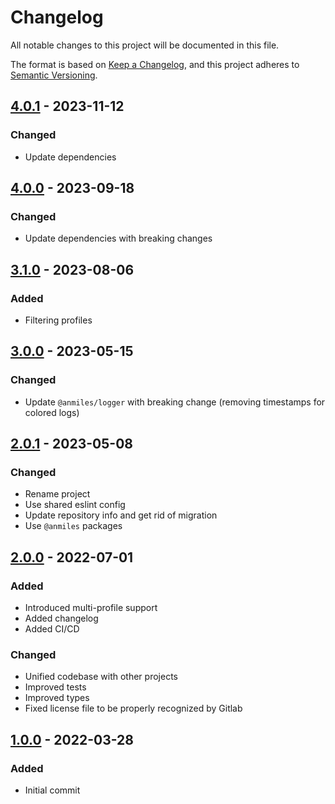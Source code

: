 # Changelog

All notable changes to this project will be documented in this file.

The format is based on [Keep a Changelog](https://keepachangelog.com/en/1.0.0/),
and this project adheres to [Semantic Versioning](https://semver.org/spec/v2.0.0.html).

## [4.0.1](../../tags/v4.0.1) - 2023-11-12
### Changed
- Update dependencies

## [4.0.0](../../tags/v4.0.0) - 2023-09-18
### Changed
- Update dependencies with breaking changes

## [3.1.0](../../tags/v3.1.0) - 2023-08-06
### Added
- Filtering profiles

## [3.0.0](../../tags/v3.0.0) - 2023-05-15
### Changed
- Update `@anmiles/logger` with breaking change (removing timestamps for colored logs)

## [2.0.1](../../tags/v2.0.1) - 2023-05-08
### Changed
- Rename project
- Use shared eslint config
- Update repository info and get rid of migration
- Use `@anmiles` packages

## [2.0.0](../../tags/v2.0.0) - 2022-07-01
### Added
- Introduced multi-profile support
- Added changelog
- Added CI/CD
### Changed
- Unified codebase with other projects
- Improved tests
- Improved types
- Fixed license file to be properly recognized by Gitlab

## [1.0.0](../../tags/v1.0.0) - 2022-03-28
### Added
- Initial commit

